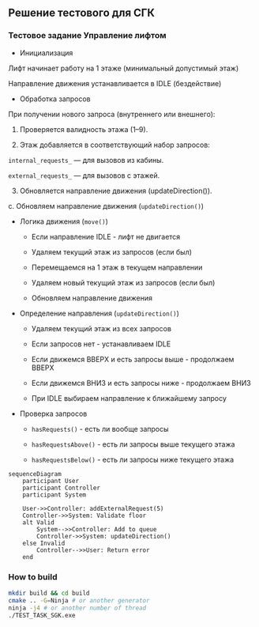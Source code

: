 ## Решение тестового для СГК

### Тестовое задание Управление лифтом

* Инициализация

Лифт начинает работу на 1 этаже (минимальный допустимый этаж)

Направление движения устанавливается в IDLE (бездействие)

* Обработка запросов

При получении нового запроса (внутреннего или внешнего):

1. Проверяется валидность этажа (1–9).

2. Этаж добавляется в соответствующий набор запросов:

`internal_requests_` — для вызовов из кабины.

`external_requests_` — для вызовов с этажей.

3. Обновляется направление движения (updateDirection()).



c. Обновляем направление движения (`updateDirection()`)

* Логика движения (`move()`)

  - Если направление IDLE - лифт не двигается

  - Удаляем текущий этаж из запросов (если был)

  - Перемещаемся на 1 этаж в текущем направлении

  - Удаляем новый текущий этаж из запросов (если был)

  - Обновляем направление движения
  

* Определение направления (`updateDirection()`)

  - Удаляем текущий этаж из всех запросов

  - Если запросов нет - устанавливаем IDLE

  - Если движемся ВВЕРХ и есть запросы выше - продолжаем ВВЕРХ

  - Если движемся ВНИЗ и есть запросы ниже - продолжаем ВНИЗ

  - При IDLE выбираем направление к ближайшему запросу


* Проверка запросов

  - `hasRequests()` - есть ли вообще запросы

  - `hasRequestsAbove()` - есть ли запросы выше текущего этажа

  - `hasRequestsBelow()` - есть ли запросы ниже текущего этажа


```mermaid
sequenceDiagram
    participant User
    participant Controller
    participant System
    
    User->>Controller: addExternalRequest(5)
    Controller->>System: Validate floor
    alt Valid
        System-->>Controller: Add to queue
        Controller->>System: updateDirection()
    else Invalid
        Controller-->>User: Return error
    end
```

### How to build

```sh
mkdir build && cd build
cmake .. -G=Ninja # or another generator
ninja -j4 # or another number of thread
./TEST_TASK_SGK.exe 
```